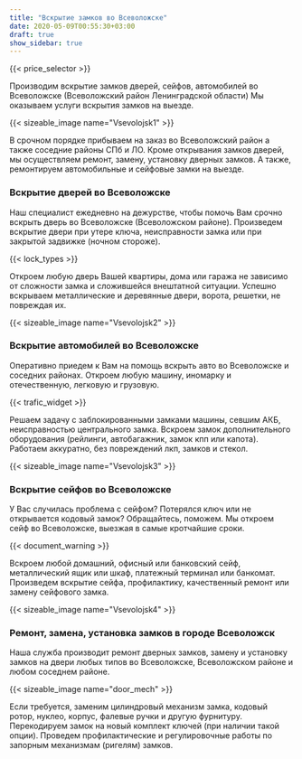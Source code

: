```yaml
---
title: "Вскрытие замков во Всеволожске"
date: 2020-05-09T00:55:30+03:00
draft: true
show_sidebar: true
---
```


{{< price_selector >}}

Производим вскрытие замков дверей, сейфов, автомобилей во Всеволожске (Всеволожский район Ленинградской области) Мы оказываем услуги вскрытия замков на выезде. 

{{< sizeable_image name="Vsevolojsk1" >}}

В срочном порядке прибываем на заказ во Всеволожский район а также соседние районы СПб и ЛО. Кроме открывания замков дверей, мы осуществляем ремонт, замену, установку дверных замков.  А также, ремонтируем автомобильные и сейфовые замки на выезде.

### Вскрытие дверей  во Всеволожске

Наш специалист ежедневно на дежурстве, чтобы помочь Вам срочно вскрыть дверь во Всеволожске (Всеволожском районе). Произведем вскрытие двери при утере ключа, неисправности замка или при закрытой задвижке (ночном стороже). 

{{< lock_types >}}

Откроем любую дверь Вашей квартиры, дома или гаража не зависимо от сложности замка и сложившейся внештатной ситуации. Успешно вскрываем металлические и деревянные двери, ворота, решетки, не повреждая их.

{{< sizeable_image name="Vsevolojsk2" >}}

### Вскрытие автомобилей во Всеволожске

Оперативно приедем к Вам на помощь вскрыть авто во Всеволожске и соседних районах. Откроем любую машину, иномарку и отечественную, легковую и грузовую. 

{{< trafic_widget >}}

Решаем задачу с заблокированными замками машины, севшим АКБ, неисправностью центрального замка. Вскроем замок дополнительного оборудования (рейлинги, автобагажник, замок кпп или капота). Работаем аккуратно, без повреждений лкп, замков и стекол.

{{< sizeable_image name="Vsevolojsk3" >}}

### Вскрытие сейфов во Всеволожске

У Вас случилась проблема с сейфом? Потерялся ключ или не открывается кодовый замок? Обращайтесь, поможем. Мы откроем сейф во Всеволожске, выезжая в самые кротчайшие сроки. 

{{< document_warning >}}

Вскроем любой домашний, офисный или банковский сейф, металлический ящик или шкаф, платежный терминал или банкомат. Произведем вскрытие сейфа, профилактику, качественный ремонт или замену сейфового замка.

{{< sizeable_image name="Vsevolojsk4" >}}

### Ремонт, замена, установка замков в городе Всеволожск

Наша служба производит ремонт дверных замков, замену и установку замков на двери любых типов во Всеволожске, Всеволожском районе и любом соседнем районе. 

{{< sizeable_image name="door_mech" >}}

Если требуется, заменим цилиндровый механизм замка, кодовый ротор, нуклео, корпус, фалевые ручки и другую фурнитуру. Перекодируем замок на новый комплект ключей (при наличии такой опции). Проведем профилактические и регулировочные работы по запорным механизмам (ригелям) замков.
